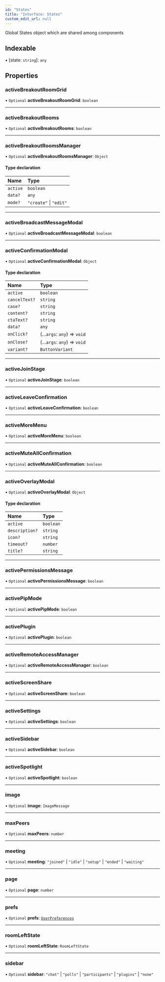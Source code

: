```yaml
---
id: "States"
title: "Interface: States"
custom_edit_url: null
---
```


Global States object which are shared among components

## Indexable

▪ [state: `string`]: `any`

## Properties

### activeBreakoutRoomGrid

• `Optional` **activeBreakoutRoomGrid**: `boolean`

___

### activeBreakoutRooms

• `Optional` **activeBreakoutRooms**: `boolean`

___

### activeBreakoutRoomsManager

• `Optional` **activeBreakoutRoomsManager**: `Object`

#### Type declaration

| Name | Type |
| :------ | :------ |
| `active` | `boolean` |
| `data?` | `any` |
| `mode?` | ``"create"`` \| ``"edit"`` |

___

### activeBroadcastMessageModal

• `Optional` **activeBroadcastMessageModal**: `boolean`

___

### activeConfirmationModal

• `Optional` **activeConfirmationModal**: `Object`

#### Type declaration

| Name | Type |
| :------ | :------ |
| `active` | `boolean` |
| `cancelText?` | `string` |
| `case?` | `string` |
| `content?` | `string` |
| `ctaText?` | `string` |
| `data?` | `any` |
| `onClick?` | (...`args`: `any`) => `void` |
| `onClose?` | (...`args`: `any`) => `void` |
| `variant?` | `ButtonVariant` |

___

### activeJoinStage

• `Optional` **activeJoinStage**: `boolean`

___

### activeLeaveConfirmation

• `Optional` **activeLeaveConfirmation**: `boolean`

___

### activeMoreMenu

• `Optional` **activeMoreMenu**: `boolean`

___

### activeMuteAllConfirmation

• `Optional` **activeMuteAllConfirmation**: `boolean`

___

### activeOverlayModal

• `Optional` **activeOverlayModal**: `Object`

#### Type declaration

| Name | Type |
| :------ | :------ |
| `active` | `boolean` |
| `description?` | `string` |
| `icon?` | `string` |
| `timeout?` | `number` |
| `title?` | `string` |

___

### activePermissionsMessage

• `Optional` **activePermissionsMessage**: `boolean`

___

### activePipMode

• `Optional` **activePipMode**: `boolean`

___

### activePlugin

• `Optional` **activePlugin**: `boolean`

___

### activeRemoteAccessManager

• `Optional` **activeRemoteAccessManager**: `boolean`

___

### activeScreenShare

• `Optional` **activeScreenShare**: `boolean`

___

### activeSettings

• `Optional` **activeSettings**: `boolean`

___

### activeSidebar

• `Optional` **activeSidebar**: `boolean`

___

### activeSpotlight

• `Optional` **activeSpotlight**: `boolean`

___

### image

• `Optional` **image**: `ImageMessage`

___

### maxPeers

• `Optional` **maxPeers**: `number`

___

### meeting

• `Optional` **meeting**: ``"joined"`` \| ``"idle"`` \| ``"setup"`` \| ``"ended"`` \| ``"waiting"``

___

### page

• `Optional` **page**: `number`

___

### prefs

• `Optional` **prefs**: [`UserPreferences`](UserPreferences.md)

___

### roomLeftState

• `Optional` **roomLeftState**: `RoomLeftState`

___

### sidebar

• `Optional` **sidebar**: ``"chat"`` \| ``"polls"`` \| ``"participants"`` \| ``"plugins"`` \| ``"none"``
